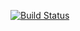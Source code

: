 [![Build Status](https://travis-ci.org/PedDavid/how-to-project.svg?branch=develop)](https://travis-ci.org/PedDavid/how-to-project)